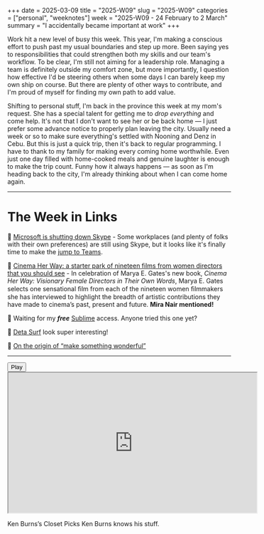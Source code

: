 +++
date = 2025-03-09
title = "2025-W09"
slug = "2025-W09"
categories = ["personal", "weeknotes"]
week = "2025-W09 - 24 February to 2 March"
summary = "I accidentally became important at work"
+++

Work hit a new level of busy this week. This year, I'm making a conscious effort to push past my usual boundaries and step up more. Been saying yes to responsibilities that could strengthen both my skills and our team's workflow. To be clear, I'm still not aiming for a leadership role. Managing a team is definitely outside my comfort zone, but more importantly, I question how effective I'd be steering others when some days I can barely keep my own ship on course. But there are plenty of other ways to contribute, and I'm proud of myself for finding my own path to add value.

Shifting to personal stuff, I'm back in the province this week at my mom's request. She has a special talent for getting me to *drop everything* and come help. It's not that I don't want to see her or be back home — I just prefer some advance notice to properly plan leaving the city. Usually need a week or so to make sure everything's settled with Nooning and Denz in Cebu. But this is just a quick trip, then it's back to regular programming. I have to thank to my family for making every coming home worthwhile. Even just one day filled with home-cooked meals and genuine laughter is enough to make the trip count. Funny how it always happens — as soon as I'm heading back to the city, I'm already thinking about when I can come home again.

---

# The Week in Links

🔗 [Microsoft is shutting down Skype](https://www.theverge.com/news/621353/microsoft-skype-shutting-down-retirement-may-2025/?ref=krabf.com) - Some workplaces (and plenty of folks with their own preferences) are still using Skype, but it looks like it's finally time to make the [jump to Teams](https://support.microsoft.com/en-us/office/moving-from-skype-to-microsoft-teams-free-3c0caa26-d9db-4179-bcb3-930ae2c87570).

🔗 [Cinema Her Way: a starter park of nineteen films from women directors that you should see](https://letterboxd.com/journal/cinema-her-way-women-directors-watchlist/) - In celebration of Marya E. Gates's new book, *Cinema Her Way: Visionary Female Directors in Their Own Words*, Marya E. Gates selects one sensational ﬁlm from each of the nineteen women ﬁlmmakers she has interviewed to highlight the breadth of artistic contributions they have made to cinema’s past, present and future. **Mira Nair mentioned!**

🔗 Waiting for my ***free*** [Sublime](https://sublime.app/?ref=krabf.com) access. Anyone tried this one yet?

🔗 [Deta Surf](https://deta.surf/?ref=krabf.com) look super interesting!

 [On the origin of “make something wonderful”](https://stevejobsarchive.com/newsletters/on-the-origin-of-make-something-wonderful/?ref=krabf.com)

---

<lite-youtube videoid="NCTUZ7bX0SE" style="background-image: url(&quot;https://i.ytimg.com/vi/NCTUZ7bX0SE/hqdefault.jpg&quot;);" class="lyt-activated"><button type="button" class="lty-playbtn"><span class="lyt-visually-hidden">Play</span></button><iframe width="560" height="315" title="Play" allow="accelerometer; autoplay; encrypted-media; gyroscope; picture-in-picture" allowfullscreen="" src="https://www.youtube-nocookie.com/embed/NCTUZ7bX0SE?autoplay"></iframe></lite-youtube>

Ken Burns’s Closet Picks
Ken Burns knows his stuff.